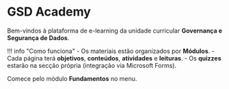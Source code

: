 # GSD Academy

Bem-vindos à plataforma de e-learning da unidade curricular **Governança e Segurança de Dados**.

!!! info "Como funciona"
    - Os materiais estão organizados por **Módulos**.
    - Cada página terá **objetivos**, **conteúdos**, **atividades** e **leituras**.
    - Os **quizzes** estarão na secção própria (integração via Microsoft Forms).

Comece pelo módulo **Fundamentos** no menu.
